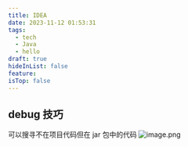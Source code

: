 ```yaml
---
title: IDEA
date: 2023-11-12 01:53:31
tags:
  - tech
  - Java
  - hello
draft: true
hideInList: false
feature: 
isTop: false
---
```


## debug 技巧

可以搜寻不在项目代码但在 jar 包中的代码
![image.png](https://bestkxt.oss-cn-guangzhou.aliyuncs.com/img/202312231931674.png)

<!--more-->
